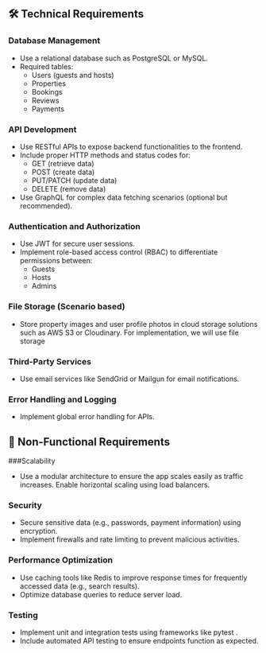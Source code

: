 ## 🛠️ Technical Requirements

### Database Management
- Use a relational database such as PostgreSQL or MySQL.
- Required tables:
  - Users (guests and hosts)
  - Properties
  - Bookings
  - Reviews
  - Payments

### API Development
- Use RESTful APIs to expose backend functionalities to the frontend.
- Include proper HTTP methods and status codes for:
  - GET (retrieve data)
  - POST (create data)
  - PUT/PATCH (update data)
  - DELETE (remove data)
- Use GraphQL for complex data fetching scenarios (optional but recommended).

### Authentication and Authorization
- Use JWT for secure user sessions.
- Implement role-based access control (RBAC) to differentiate permissions between:
  - Guests
  - Hosts
  - Admins

### File Storage (Scenario based)
- Store property images and user profile photos in cloud storage solutions such as AWS S3 or Cloudinary. For implementation, we will use file storage

### Third-Party Services
- Use email services like SendGrid or Mailgun for email notifications.

### Error Handling and Logging
- Implement global error handling for APIs.

## 🚀 Non-Functional Requirements

###Scalability
- Use a modular architecture to ensure the app scales easily as traffic increases.
Enable horizontal scaling using load balancers.

### Security
- Secure sensitive data (e.g., passwords, payment information) using encryption.
- Implement firewalls and rate limiting to prevent malicious activities.

### Performance Optimization
- Use caching tools like Redis to improve response times for frequently accessed data (e.g., search results).
- Optimize database queries to reduce server load.

### Testing
- Implement unit and integration tests using frameworks like pytest .
- Include automated API testing to ensure endpoints function as expected.
